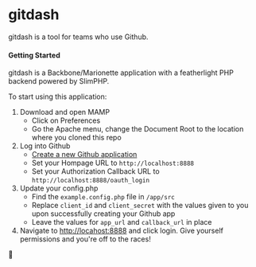 # gitdash

gitdash is a tool for teams who use Github.

#### Getting Started

gitdash is a Backbone/Marionette application with a featherlight PHP backend
powered by SlimPHP.

To start using this application:

1. Download and open MAMP
    * Click on Preferences
    * Go the Apache menu, change the Document Root to the location where
      you cloned this repo
2. Log into Github
    * [Create a new Github application](https://github.com/settings/applications/new)
    * Set your Hompage URL to ``http://localhost:8888``
    * Set your Authorization Callback URL to ``http://localhost:8888/oauth_login``
3. Update your config.php
    * Find the ``example.config.php`` file in ``/app/src``
    * Replace ``client_id`` and ``client_secret`` with the values given to you
      upon successfully creating your Github app
    * Leave the values for ``app_url`` and ``callback_url`` in place
4. Navigate to [http://locahost:8888](http://locahost:8888) and click login. Give
   yourself permissions and you're off to the races!

:100:
